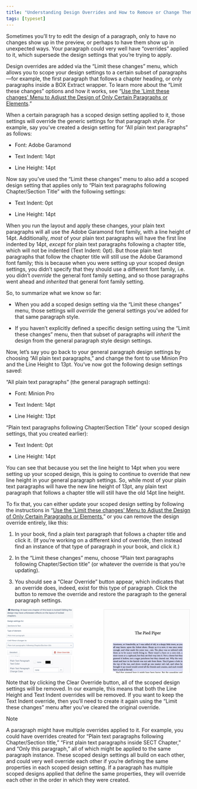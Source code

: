 ```yaml
---
title: "Understanding Design Overrides and How to Remove or Change Them"
tags: [typeset]
---
```

 
<html><body><section data-type="chapter" class="hsecchapter" data-hederis-type="hsecchapter" id="design-settings-and-inheritance" data-pi-attrs="id: design-settings-and-inheritance; data-tags: typeset;" role="doc-chapter" data-tags="typeset" data-author-name=" " data-book-title=" " title="Understanding Design Overrides and How to Remove or Change Them"><p class="hblkp" data-hederis-type="hblkp" id="pc5gL2e3r">Sometimes you&#8217;ll try to edit the design of a paragraph, only to have no changes show up in the preview, or perhaps to have them show up in unexpected ways. Your paragraph could very well have &#8220;overrides&#8221; applied to it, which supersede the design settings that you&#8217;re trying to apply.</p><p class="hblkp" data-hederis-type="hblkp" id="p3sPj7i5u">Design overrides are added via the &#8220;Limit these changes&#8221; menu, which allows you to scope your design settings to a certain subset of paragraphs&#8212;for example, the first paragraph that follows a chapter heading, or only paragraphs inside a BOX Extract wrapper. To learn more about the &#8220;Limit these changes&#8221; options and how it works, see &#8220;<a href="{% link _docs/selectors.md %}" class="hspana" data-hederis-type="hspana" id="pA2YLgb2H">Use the 'Limit these changes' Menu to Adjust the Design of Only Certain Paragraphs or Elements</a>.&#8221; </p><p class="hblkp" data-hederis-type="hblkp" id="p56ZeKqOX">When a certain paragraph has a scoped design setting applied to it, those settings will override the generic settings for that paragraph style. For example, say you&#8217;ve created a design setting for &#8220;All plain text paragraphs&#8221; as follows:</p><ul class="hwprbulletlist" data-hederis-type="hwprbulletlist" id="pu2xiJuEN"><li class="hblkuli" data-hederis-type="hblkuli" id="liacN0AjCN"><p class="hblkuli" data-hederis-type="hblklip" id="pdCz3X9Sp">Font: Adobe Garamond</p></li><li class="hblkuli" data-hederis-type="hblkuli" id="lizoFr3I7x"><p class="hblkuli" data-hederis-type="hblklip" id="pTVmEboOo">Text Indent: 14pt</p></li><li class="hblkuli" data-hederis-type="hblkuli" id="liZWIj0q7a"><p class="hblkuli" data-hederis-type="hblklip" id="p1BYNCaBC">Line Height: 14pt</p></li></ul><p class="hblkp" data-hederis-type="hblkp" id="pz5NA4gQR">Now say you&#8217;ve used the &#8220;Limit these changes&#8221; menu to also add a scoped design setting that applies only to &#8220;Plain text paragraphs following Chapter/Section Title&#8221; with the following settings:</p><ul class="hwprbulletlist" data-hederis-type="hwprbulletlist" id="pfUt0eKVP"><li class="hblkuli" data-hederis-type="hblkuli" id="livdVQAdS4"><p class="hblkuli" data-hederis-type="hblklip" id="p4rXO1Kow">Text Indent: 0pt</p></li><li class="hblkuli" data-hederis-type="hblkuli" id="limkHpHXzz"><p class="hblkuli" data-hederis-type="hblklip" id="prflN8bsL">Line Height: 14pt</p></li></ul><p class="hblkp" data-hederis-type="hblkp" id="plCZxg13Z">When you run the layout and apply these changes, your plain text paragraphs will all use the Adobe Garamond font family, with a line height of 14pt. Additionally, <em data-hederis-type="hspanem" id="peMnaci0I">most</em> of your plain text paragraphs will have the first line indented by 14pt, <em class="hspanem" data-hederis-type="hspanem" id="pPyHOu2NY">except</em> for plain text paragraphs following a chapter title, which will not be indented (Text Indent: 0pt). But those plain text paragraphs that follow the chapter title will still use the Adobe Garamond font family; this is because when you were setting up your scoped design settings, you didn&#8217;t specify that they should use a different font family, i.e. you didn&#8217;t <em class="hspanem" data-hederis-type="hspanem" id="p5Vf99OII">override</em> the general font family setting, and so those paragraphs went ahead and <em class="hspanem" data-hederis-type="hspanem" id="paARcRaKq">inherited</em> that general font family setting.</p><p class="hblkp" data-hederis-type="hblkp" id="pelfZzdUM">So, to summarize what we know so far: </p><ul class="hwprbulletlist" data-hederis-type="hwprbulletlist" id="p5zql9nPs"><li class="hblkuli" data-hederis-type="hblkuli" id="livlKQgEb0"><p class="hblkuli" data-hederis-type="hblklip" id="pjZSYlMar">When you add a scoped design setting via the &#8220;Limit these changes&#8221; menu, those settings will <em class="hspanem" data-hederis-type="hspanem" id="pmPuB2t3V">override</em> the general settings you&#8217;ve added for that same paragraph style.</p></li><li class="hblkuli" data-hederis-type="hblkuli" id="liXY7YcQhE"><p class="hblkuli" data-hederis-type="hblklip" id="pQ4gbEvna">If you haven&#8217;t explicitly defined a specific design setting using the &#8220;Limit these changes&#8221; menu, then that subset of paragraphs will <em class="hspanem" data-hederis-type="hspanem" id="pV5KKm3QJ">inherit</em> the design from the general paragraph style design settings.</p></li></ul><p class="hblkp" data-hederis-type="hblkp" id="pZIh5tYYB">Now, let&#8217;s say you go back to your general paragraph design settings by choosing &#8220;All plain text paragraphs,&#8221; and change the font to use Minion Pro and the Line Height to 13pt. You&#8217;ve now got the following design settings saved:</p><p class="hblkp" data-hederis-type="hblkp" id="pSt3xFYP4">&#8220;All plain text paragraphs&#8221; (the general paragraph settings):</p><ul class="hwprbulletlist" data-hederis-type="hwprbulletlist" id="p7whVEzGF"><li class="hblkuli" data-hederis-type="hblkuli" id="lim83t1mg6"><p class="hblkuli" data-hederis-type="hblklip" id="pxitCVvGh">Font: Minion Pro</p></li><li class="hblkuli" data-hederis-type="hblkuli" id="liCxBuNJsf"><p class="hblkuli" data-hederis-type="hblklip" id="pnXF1lwPM">Text Indent: 14pt</p></li><li class="hblkuli" data-hederis-type="hblkuli" id="lieoc9bjBo"><p class="hblkuli" data-hederis-type="hblklip" id="pGaFlsXpW">Line Height: 13pt</p></li></ul><p class="hblkp" data-hederis-type="hblkp" id="ppkr3TkeG">&#8220;Plain text paragraphs following Chapter/Section Title&#8221; (your scoped design settings, that you created earlier):</p><ul class="hwprbulletlist" data-hederis-type="hwprbulletlist" id="pBZ8DD7mH"><li class="hblkuli" data-hederis-type="hblkuli" id="liCWAWK4RY"><p class="hblkuli" data-hederis-type="hblklip" id="pFBQarUQj">Text Indent: 0pt</p></li><li class="hblkuli" data-hederis-type="hblkuli" id="li2JMLR0QJ"><p class="hblkuli" data-hederis-type="hblklip" id="pQIAOM3Dx">Line Height: 14pt</p></li></ul><p class="hblkp" data-hederis-type="hblkp" id="pYMIA5wRf">You can see that because you set the line height to 14pt when you were setting up your scoped design, this is going to continue to override that new line height in your general paragraph settings. So, while most of your plain text paragraphs will have the new line height of 13pt, any plain text paragraph that follows a chapter title will still have the old 14pt line height.</p><p class="hblkp" data-hederis-type="hblkp" id="p9NdSvGYR">To fix that, you can either update your scoped design setting by following the instructions in &#8220;<a href="{% link _docs/selectors.md %}" class="hspana" data-hederis-type="hspana" id="p49DHpZnC">Use the 'Limit these changes' Menu to Adjust the Design of Only Certain Paragraphs or Elements</a>,&#8221; or you can remove the design override entirely, like this:</p><ol class="hwprnumlist" data-hederis-type="hwprnumlist" id="p3wnd6Va2"><li class="hblkoli" data-hederis-type="hblkoli" id="liB7GbxIYu"><p class="hblkoli" data-hederis-type="hblklip" id="pwQcndqnH">In your book, find a plain text paragraph that follows a chapter title and click it. (If you&#8217;re working on a different kind of override, then instead find an instance of that type of paragraph in your book, and click it.)</p></li><li class="hblkoli" data-hederis-type="hblkoli" id="liJSqIA2Gc"><p class="hblkoli" data-hederis-type="hblklip" id="p2HxzsYi0">In the &#8220;Limit these changes&#8221; menu, choose &#8220;Plain text paragraphs following Chapter/Section title&#8221; (or whatever the override is that you&#8217;re updating).</p></li><li class="hblkoli" data-hederis-type="hblkoli" id="liaKUZEC16"><p class="hblkoli" data-hederis-type="hblklip" id="p8TECm0ov">You should see a &#8220;Clear Override&#8221; button appear, which indicates that an override does, indeed, exist for this type of paragraph. Click the button to remove the override and restore the paragraph to the general paragraph settings.</p></li></ol><img data-hederis-type="hblkimg" class="hblkimg" id="plNQqJWOH" src="/images/override1.png" data-img-src="/images/override1.png"/><p class="hblkp" data-hederis-type="hblkp" id="py5XayU5d">Note that by clicking the Clear Override button, all of the scoped design settings will be removed. In our example, this means that both the Line Height and Text Indent overrides will be removed. If you want to keep the Text Indent override, then you&#8217;ll need to create it again using the &#8220;Limit these changes&#8221; menu after you&#8217;ve cleared the original override. </p><aside class="hwprbox box" data-hederis-type="hwprbox" id="pGBkQS39y" data-type="sidebar"><p class="hblktype" data-hederis-type="hblktype" id="paXep1kTv">Note</p><p class="hblkp" data-hederis-type="hblkp" id="p1WNWBrU6">A paragraph might have multiple overrides applied to it. For example, you could have overrides created for &#8220;Plain text paragraphs following Chapter/Section title,&#8221; &#8220;First plain text paragraphs inside SECT Chapter,&#8221; and &#8220;Only this paragraph,&#8221; all of which might be applied to the same paragraph instance. These scoped design settings all build on each other, and could very well override each other if you&#8217;re defining the same properties in each scoped design setting. If a paragraph has multiple scoped designs applied that define the same properties, they will override each other in the order in which they were created.</p></aside></section></body></html>
